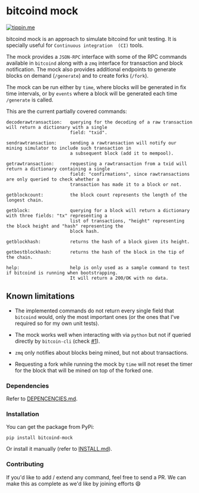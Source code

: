 # bitcoind mock

[![tippin.me](https://badgen.net/badge/%E2%9A%A1%EF%B8%8Ftippin.me/@sr_gi/F0918E)](https://tippin.me/@sr_gi)

bitcoind mock is an approach to simulate bitcoind for unit testing. It is specially useful for `Continuous integration 
(CI)` tools. 

The mock provides a `JSON-RPC` interface with some of the RPC commands available in `bitcoind` along with a `zmq` 
interface for transaction and block notification. The mock also provides additional endpoints to generate blocks on 
demand (`/generate`) and to create forks (`/fork`).

The mock can be run either by `time`, where blocks will be generated in fix time intervals, or by `events` where a block
will be generated each time `/generate` is called.

This are the current partially covered commands:

```
decoderawtransaction:   querying for the decoding of a raw transaction will return a dictionary with a single
                        field: "txid".

sendrawtransaction:     sending a rawtransaction will notify our mining simulator to include such transaction in
                        a subsequent block (add it to mempool).

getrawtransaction:      requesting a rawtransaction from a txid will return a dictionary containing a single
                        field: "confirmations", since rawtransactions are only queried to check whether a
                        transaction has made it to a block or not.

getblockcount:          the block count represents the length of the longest chain.

getblock:               querying for a block will return a dictionary with three fields: "tx" representing a
                        list of transactions, "height" representing the block height and "hash" representing the
                        block hash.

getblockhash:           returns the hash of a block given its height.

getbestblockhash:       returns the hash of the block in the tip of the chain.

help:                   help is only used as a sample command to test if bitcoind is running when bootstrapping.
                        It will return a 200/OK with no data.
```

## Known limitations

- The implemented commands do not return every single field that `bitcoind` would, only the most important ones (or the 
ones that I've required so for my own unit tests).

- The mock works well when interacting with via `python` but not if queried directly by `bitcoin-cli` (check [#1](https://github.com/sr-gi/bitcoind_mock/issues/1)).

- `zmq` only notifies about blocks being mined, but not about transactions.

- Requesting a fork while running the mock by `time` will not reset the timer for the block that will be mined on top of
the forked one.

### Dependencies

Refer to [DEPENCENCIES.md](DEPENDENCIES.md).

### Installation

You can get the package from PyPi:

`pip install bitcoind-mock`

Or install it manually (refer to [INSTALL.md](INSTALL.md)).

### Contributing

If you'd like to add / extend any command, feel free to send a PR. We can make this as complete as we'd like by joining 
efforts :smile:
